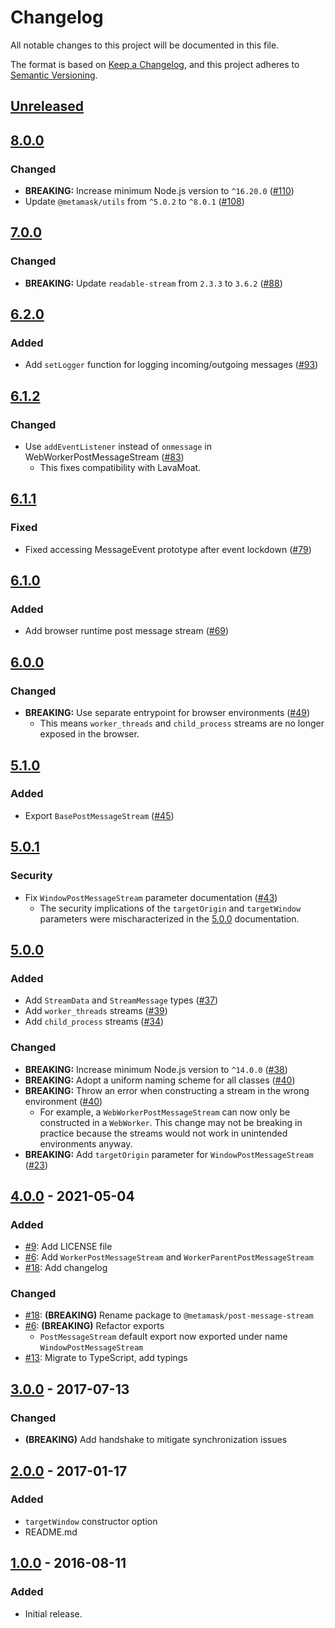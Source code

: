 # Changelog
All notable changes to this project will be documented in this file.

The format is based on [Keep a Changelog](https://keepachangelog.com/en/1.0.0/),
and this project adheres to [Semantic Versioning](https://semver.org/spec/v2.0.0.html).

## [Unreleased]

## [8.0.0]
### Changed
- **BREAKING:** Increase minimum Node.js version to `^16.20.0` ([#110](https://github.com/MetaMask/post-message-stream/pull/110))
- Update `@metamask/utils` from `^5.0.2` to `^8.0.1` ([#108](https://github.com/MetaMask/post-message-stream/pull/108))

## [7.0.0]
### Changed
- **BREAKING:** Update `readable-stream` from `2.3.3` to `3.6.2` ([#88](https://github.com/MetaMask/post-message-stream/pull/88))

## [6.2.0]
### Added
- Add `setLogger` function for logging incoming/outgoing messages ([#93](https://github.com/MetaMask/post-message-stream/pull/93))

## [6.1.2]
### Changed
- Use `addEventListener` instead of `onmessage` in WebWorkerPostMessageStream ([#83](https://github.com/MetaMask/post-message-stream/pull/83))
  - This fixes compatibility with LavaMoat.

## [6.1.1]
### Fixed
- Fixed accessing MessageEvent prototype after event lockdown ([#79](https://github.com/MetaMask/post-message-stream/pull/79))

## [6.1.0]
### Added
- Add browser runtime post message stream ([#69](https://github.com/MetaMask/post-message-stream/pull/69))

## [6.0.0]
### Changed
- **BREAKING:** Use separate entrypoint for browser environments ([#49](https://github.com/MetaMask/post-message-stream/pull/49))
  - This means `worker_threads` and `child_process` streams are no longer exposed in the browser.

## [5.1.0]
### Added
- Export `BasePostMessageStream` ([#45](https://github.com/MetaMask/post-message-stream/pull/45))

## [5.0.1]
### Security
- Fix `WindowPostMessageStream` parameter documentation ([#43](https://github.com/MetaMask/post-message-stream/pull/43))
  - The security implications of the `targetOrigin` and `targetWindow` parameters were mischaracterized in the [5.0.0] documentation.

## [5.0.0]
### Added
- Add `StreamData` and `StreamMessage` types ([#37](https://github.com/MetaMask/post-message-stream/pull/37))
- Add `worker_threads` streams ([#39](https://github.com/MetaMask/post-message-stream/pull/39))
- Add `child_process` streams ([#34](https://github.com/MetaMask/post-message-stream/pull/34))

### Changed
- **BREAKING:** Increase minimum Node.js version to `^14.0.0` ([#38](https://github.com/MetaMask/post-message-stream/pull/38))
- **BREAKING:** Adopt a uniform naming scheme for all classes ([#40](https://github.com/MetaMask/post-message-stream/pull/40))
- **BREAKING:** Throw an error when constructing a stream in the wrong environment ([#40](https://github.com/MetaMask/post-message-stream/pull/40))
  - For example, a `WebWorkerPostMessageStream` can now only be constructed in a `WebWorker`. This change may not be breaking in practice because the streams would not work in unintended environments anyway.
- **BREAKING:** Add `targetOrigin` parameter for `WindowPostMessageStream` ([#23](https://github.com/MetaMask/post-message-stream/pull/23))

## [4.0.0] - 2021-05-04
### Added
- [#9](https://github.com/MetaMask/post-message-stream.git/pull/9): Add LICENSE file
- [#6](https://github.com/MetaMask/post-message-stream.git/pull/6): Add `WorkerPostMessageStream` and `WorkerParentPostMessageStream`
- [#18](https://github.com/MetaMask/post-message-stream.git/pull/18): Add changelog

### Changed
- [#18](https://github.com/MetaMask/post-message-stream.git/pull/18): **(BREAKING)** Rename package to `@metamask/post-message-stream`
- [#6](https://github.com/MetaMask/post-message-stream.git/pull/6): **(BREAKING)** Refactor exports
  - `PostMessageStream` default export now exported under name `WindowPostMessageStream`
- [#13](https://github.com/MetaMask/post-message-stream.git/pull/13): Migrate to TypeScript, add typings

## [3.0.0] - 2017-07-13
### Changed
- **(BREAKING)** Add handshake to mitigate synchronization issues

## [2.0.0] - 2017-01-17
### Added
- `targetWindow` constructor option
- README.md

## [1.0.0] - 2016-08-11
### Added
- Initial release.

[Unreleased]: https://github.com/MetaMask/post-message-stream/compare/v8.0.0...HEAD
[8.0.0]: https://github.com/MetaMask/post-message-stream/compare/v7.0.0...v8.0.0
[7.0.0]: https://github.com/MetaMask/post-message-stream/compare/v6.2.0...v7.0.0
[6.2.0]: https://github.com/MetaMask/post-message-stream/compare/v6.1.2...v6.2.0
[6.1.2]: https://github.com/MetaMask/post-message-stream/compare/v6.1.1...v6.1.2
[6.1.1]: https://github.com/MetaMask/post-message-stream/compare/v6.1.0...v6.1.1
[6.1.0]: https://github.com/MetaMask/post-message-stream/compare/v6.0.0...v6.1.0
[6.0.0]: https://github.com/MetaMask/post-message-stream/compare/v5.1.0...v6.0.0
[5.1.0]: https://github.com/MetaMask/post-message-stream/compare/v5.0.1...v5.1.0
[5.0.1]: https://github.com/MetaMask/post-message-stream/compare/v5.0.0...v5.0.1
[5.0.0]: https://github.com/MetaMask/post-message-stream/compare/v4.0.0...v5.0.0
[4.0.0]: https://github.com/MetaMask/post-message-stream/compare/v3.0.0...v4.0.0
[3.0.0]: https://github.com/MetaMask/post-message-stream/compare/v2.0.0...v3.0.0
[2.0.0]: https://github.com/MetaMask/post-message-stream/compare/v1.0.0...v2.0.0
[1.0.0]: https://github.com/MetaMask/post-message-stream/releases/tag/v1.0.0
